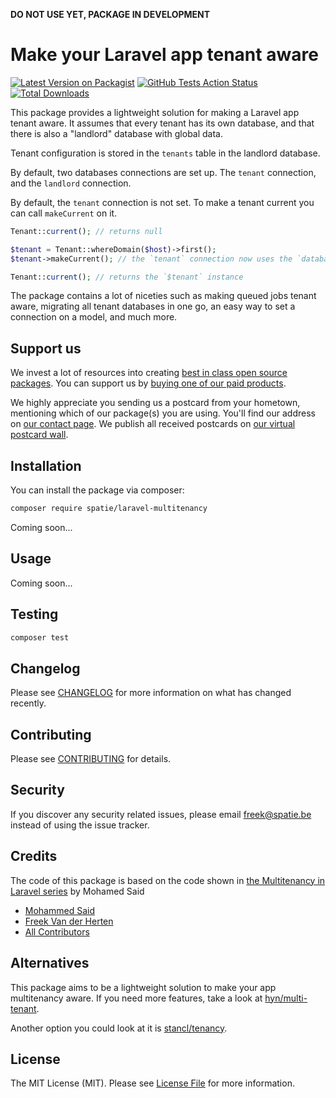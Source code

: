**DO NOT USE YET, PACKAGE IN DEVELOPMENT**

# Make your Laravel app tenant aware

[![Latest Version on Packagist](https://img.shields.io/packagist/v/spatie/laravel-multitenancy.svg?style=flat-square)](https://packagist.org/packages/spatie/:package_name)
[![GitHub Tests Action Status](https://img.shields.io/github/workflow/status/spatie/laravel-multitenancy/run-tests?label=tests)](https://github.com/spatie/:package_name/actions?query=workflow%3Arun-tests+branch%3Amaster)
[![Total Downloads](https://img.shields.io/packagist/dt/spatie/laravel-multitenancy.svg?style=flat-square)](https://packagist.org/packages/spatie/:package_name)

This package provides a lightweight solution for making a Laravel app tenant aware. It assumes that every tenant has its own database, and that there is also a "landlord" database with global data.

Tenant configuration is stored in the `tenants` table in the landlord database.

By default, two databases connections are set up. The `tenant` connection, and the `landlord` connection.

By default, the `tenant` connection is not set. To make a tenant current you can call `makeCurrent` on it.

```php
Tenant::current(); // returns null

$tenant = Tenant::whereDomain($host)->first();
$tenant->makeCurrent(); // the `tenant` connection now uses the `database` of this tenant

Tenant::current(); // returns the `$tenant` instance
```

The package contains a lot of niceties such as making queued jobs tenant aware, migrating all tenant databases in one go, an easy way to set a connection on a model, and much more.
 
## Support us

We invest a lot of resources into creating [best in class open source packages](https://spatie.be/open-source). You can support us by [buying one of our paid products](https://spatie.be/open-source/support-us). 

We highly appreciate you sending us a postcard from your hometown, mentioning which of our package(s) you are using. You'll find our address on [our contact page](https://spatie.be/about-us). We publish all received postcards on [our virtual postcard wall](https://spatie.be/open-source/postcards).

## Installation

You can install the package via composer:

```bash
composer require spatie/laravel-multitenancy
```

Coming soon...

## Usage

Coming soon...

## Testing

``` bash
composer test
```

## Changelog

Please see [CHANGELOG](CHANGELOG.md) for more information on what has changed recently.

## Contributing

Please see [CONTRIBUTING](CONTRIBUTING.md) for details.

## Security

If you discover any security related issues, please email freek@spatie.be instead of using the issue tracker.

## Credits

The code of this package is based on the code shown in [the Multitenancy in Laravel series](https://www.youtube.com/watch?v=592EgykFOz4)  by Mohamed Said

- [Mohammed Said](https://github.com/themsaid)
- [Freek Van der Herten](https://github.com/freekmurze)
- [All Contributors](../../contributors)

## Alternatives

This package aims to be a lightweight solution to make your app multitenancy aware. If you need more features, take a look at [hyn/multi-tenant](https://tenancy.dev/).

Another option you could look at it is [stancl/tenancy](https://github.com/stancl/tenancy).

## License

The MIT License (MIT). Please see [License File](LICENSE.md) for more information.
